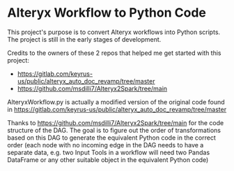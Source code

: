 # Alteryx Workflow to Python Code

This project's purpose is to convert Alteryx workflows into Python scripts. The project is still in the early stages of development.

Credits to the owners of these 2 repos that helped me get started with this project:

- https://gitlab.com/keyrus-us/public/alteryx_auto_doc_revamp/tree/master
- https://github.com/msdilli7/Alteryx2Spark/tree/main

AlteryxWorkflow.py is actually a modified version of the original code found in https://gitlab.com/keyrus-us/public/alteryx_auto_doc_revamp/tree/master

Thanks to https://github.com/msdilli7/Alteryx2Spark/tree/main for the code structure of the DAG. The goal is to figure out the order of transformations based on this DAG to generate the equivalent Python code in the correct order (each node with no incoming edge in the DAG needs to have a separate data, e.g. two Input Tools in a workflow will need two Pandas DataFrame or any other suitable object in the equivalent Python code)
